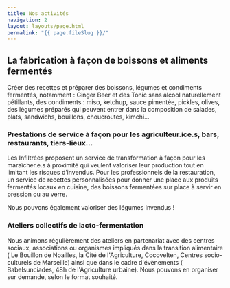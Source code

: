 ```yaml
---
title: Nos activités
navigation: 2
layout: layouts/page.html
permalink: "{{ page.fileSlug }}/"
---
```

## La fabrication à façon de boissons et aliments fermentés

Créer des recettes et préparer des boissons, légumes et condiments fermentés, notamment :  Ginger Beer et des Tonic sans alcool naturellement pétillants, des condiments : miso, ketchup, sauce pimentée, pickles, olives, des légumes préparés qui peuvent entrer dans la composition de salades, plats, sandwichs, bouillons, choucroutes, kimchi...

### Prestations de service à façon pour les agriculteur.ice.s, bars, restaurants, tiers-lieux...

Les Infiltrées proposent un service de transformation à façon pour les maraîcher.e.s à proximité qui veulent valoriser leur production tout en limitant les risques d’invendus.
Pour les professionnels de la restauration, un service de recettes personnalisées pour donner une place aux produits fermentés locaux en cuisine, des boissons fermentées sur place à servir en pression ou au verre.

Nous pouvons également valoriser des légumes invendus !

### Ateliers collectifs de lacto-fermentation

Nous animons régulièrement des ateliers en partenariat avec des centres sociaux,  associations ou organismes impliqués dans la transition alimentaire ( Le Bouillon de Noailles, la Cité de l'Agriculture, Cocovelten,  Centres socio-culturels de Marseille) ainsi que dans le cadre d'évènements ( Babelsunciades, 48h de l'Agriculture urbaine).  Nous pouvons en organiser sur demande, selon le format souhaité.